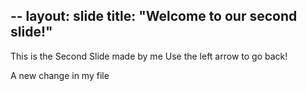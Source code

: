 --
layout: slide
title: "Welcome to our second slide!"
---
This is the Second Slide made by me
Use the left arrow to go back!

A new change in my file